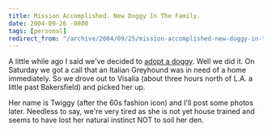 ```yaml
---
title: Mission Accomplished. New Doggy In The Family.
date: 2004-09-26 -0800
tags: [personal]
redirect_from: "/archive/2004/09/25/mission-accomplished-new-doggy-in-the-family.aspx/"
---
```


A little while ago I said we've decided to [adopt a
doggy](https://haacked.com/archive/2004/08/31/1062.aspx). Well we did it.
On Saturday we got a call that an Italian Greyhound was in need of a
home immediately. So we drove out to Visalia (about three hours north of
L.A. a little past Bakersfield) and picked her up.

Her name is Twiggy (after the 60s fashion icon) and I'll post some
photos later. Needless to say, we're very tired as she is not yet house
trained and seems to have lost her natural instinct NOT to soil her den.

